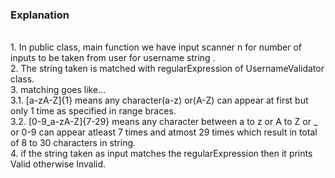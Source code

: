 <h3>Explanation</h3>
 <br>1. In public class, main function we have input scanner n for number of inputs to be taken from user for username string .
 <br>2. The string taken is matched with regularExpression of UsernameValidator class.
 <br>3. matching goes like...
 <br>3.1. [a-zA-Z]{1} means any character(a-z) or(A-Z) can appear at first but only 1 time as specified in range braces.
 <br>3.2. [0-9_a-zA-Z]{7-29} means any character between a to z or A to Z or _ or 0-9 can appear atleast 7 times and atmost 29 times which result in total of 8 to 30 characters in string.
 <br>4. if the string taken as input matches the regularExpression then it prints Valid otherwise Invalid.
